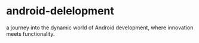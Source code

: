 # android-delelopment
 a journey into the dynamic world of Android development, where innovation meets functionality.
